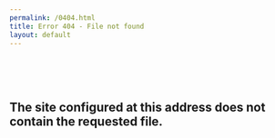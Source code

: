 ```yaml
---
permalink: /0404.html
title: Error 404 - File not found
layout: default
---  
```

<div class="genericon genericon-404" style="font-size:40px;">&nbsp;</div>

## The site configured at this address does not contain the requested file. 

